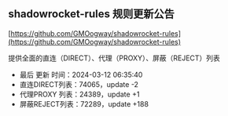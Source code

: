 ## shadowrocket-rules 规则更新公告

[https://github.com/GMOogway/shadowrocket-rules](https://github.com/GMOogway/shadowrocket-rules)

提供全面的直连（DIRECT）、代理（PROXY）、屏蔽（REJECT）列表
- 最后 更新 时间：2024-03-12 06:35:40
- 直连DIRECT列表：74065，update -2
- 代理PROXY 列表：24389，update +1
- 屏蔽REJECT列表：72289，update +188